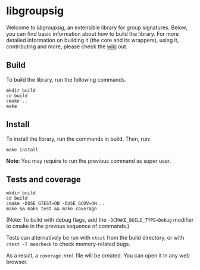 # libgroupsig

Welcome to _libgroupsig_, an extensible library for group signatures. Below,
you can find basic information about how to build the library. For more detailed
information on building it (the core and its wrappers), using it, contributing
and more, please check the [wiki](https://github.ibm.com/JDV/libgroupsig/wiki)
out.

## Build

To build the library, run the following commands.

```
mkdir build
cd build
cmake ..
make
```

## Install

To install the library, run the commands in build. Then, run:

```
make install
```

**Note**: You may require to run the previous command as super user.

## Tests and coverage

```
mkdir build
cd build
cmake -DUSE_GTEST=ON -DUSE_GCOV=ON ..
make && make test && make coverage
```

(Note: To build with debug flags, add the `-DCMAKE_BUILD_TYPE=Debug` modifier to
cmake in the prevous sequence of commands.)

Tests can alternatively be run with `ctest` from the build directory, or with
`ctest -T memcheck` to check memory-related bugs.

As a result, a `coverage.html` file will be created. You can open it in any web 
browser.

